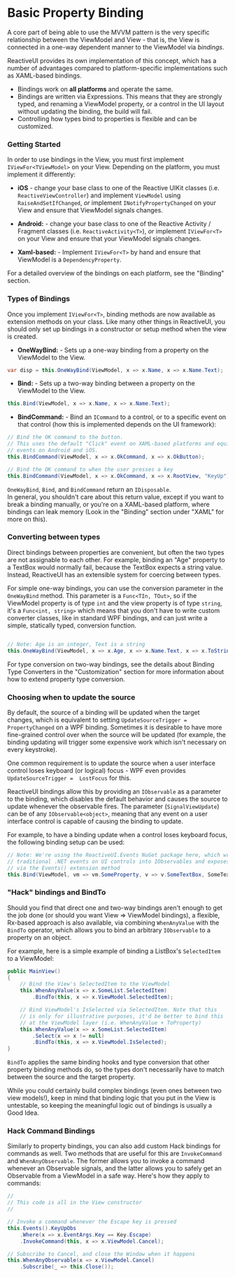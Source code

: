 # Basic Property Binding 

A core part of being able to use the MVVM pattern is the very specific
relationship between the ViewModel and View - that is, the View is connected
in a one-way dependent manner to the ViewModel via *bindings*. 

ReactiveUI provides its own implementation of this concept, which has a number
of advantages compared to platform-specific implementations such as XAML-based
bindings.

* Bindings work on **all platforms** and operate the same.
* Bindings are written via Expressions. This means that they are strongly typed, 
  and renaming a ViewModel property, or a control in the UI layout without 
  updating the binding, the build will fail.
* Controlling how types bind to properties is flexible and can be customized.

### Getting Started

In order to use bindings in the View, you must first implement
`IViewFor<TViewModel>` on your View. Depending on the platform, you must
implement it differently:

* **iOS** - change your base class to one of the Reactive UIKit classes (i.e.
  `ReactiveViewController`) and implement `ViewModel` using
  `RaiseAndSetIfChanged`, *or* implement `INotifyPropertyChanged` on your View and
  ensure that ViewModel signals changes.

* **Android:** - change your base class to one of the Reactive Activity /
  Fragment classes (i.e. `ReactiveActivity<T>`), *or* implement
  `IViewFor<T>` on your View and ensure that your ViewModel signals
  changes.

* **Xaml-based:** - Implement `IViewFor<T>` by hand and ensure that ViewModel
  is a `DependencyProperty`.
  
For a detailed overview of the bindings on each platform, see the "Binding" section.

### Types of Bindings

Once you implement `IViewFor<T>`, binding methods are now available as
extension methods on your class. Like many other things in ReactiveUI, you
should only set up bindings in a constructor or setup method when the view is
created.

* **OneWayBind:** - Sets up a one-way binding from a property on the ViewModel
  to the View.

```cs
var disp = this.OneWayBind(ViewModel, x => x.Name, x => x.Name.Text);
```

* **Bind:** - Sets up a two-way binding between a property on the ViewModel to
  the View.

```cs
this.Bind(ViewModel, x => x.Name, x => x.Name.Text);
```

* **BindCommand:** - Bind an `ICommand` to a control, or to a specific event
  on that control (how this is implemented depends on the UI framework):

```cs
// Bind the OK command to the button. 
// This uses the default "Click" event on XAML-based platforms and equivalent 
// events on Android and iOS.
this.BindCommand(ViewModel, x => x.OkCommand, x => x.OkButton);

// Bind the OK command to when the user presses a key
this.BindCommand(ViewModel, x => x.OkCommand, x => x.RootView, "KeyUp");
```

`OneWayBind`, `Bind`, and `BindCommand` return an `IDisposable`.  
In general, you shouldn't care about this return value, except if you want to 
break a binding manually, or you're on a XAML-based platform, where bindings can 
leak memory (Look in the "Binding" section under "XAML" for more on this).

### Converting between types

Direct bindings between properties are convenient, but often the two types are
not assignable to each other. For example, binding an "Age" property to a
TextBox would normally fail, because the TextBox expects a string value. Instead,
ReactiveUI has an extensible system for coercing between types.

For simple one-way bindings, you can use the conversion parameter in the 
`OneWayBind` method. This parameter is a `Func<TIn, TOut>`, so if the ViewModel property
is of type `int` and the view property is of type `string`, it's a `Func<int, string>`
which means that you don't have to write custom converter classes, like in 
standard WPF bindings, and can just write a simple, statically typed, conversion function.

```cs

// Note: Age is an integer, Text is a string
this.OneWayBind(ViewModel, x => x.Age, x => x.Name.Text, x => x.ToString()); // In the last parameter, we .ToString() the integer
```

For type conversion on two-way bindings, see the details about Binding Type Converters 
in the "Customization" section for more information about how to extend property type conversion.

### Choosing when to update the source

By default, the source of a binding will be updated when the target changes,
which is equivalent to setting `UpdateSourceTrigger = PropertyChanged` on a WPF
binding. Sometimes it is desirable to have more fine-grained control over when
the source will be updated (for example, the binding updating will trigger
some expensive work which isn't necessary on every keystroke).

One common requirement is to update the source when a user interface control
loses keyboard (or logical) focus - WPF even provides `UpdateSourceTrigger = 
LostFocus` for this.

ReactiveUI bindings allow this by providing an `IObservable` as a parameter to
the binding, which disables the default behavior and causes the source to
update whenever the observable fires. The parameter (`SignalViewUpdate`) can
be of any `IObservable<object>`, meaning that any event on a user interface 
control is capable of causing the binding to update.

For example, to have a binding update when a control loses keyboard focus, the
following binding setup can be used:

```cs
// Note: We're using the ReactiveUI.Events NuGet package here, which wraps 
// traditional .NET events on UI controls into IObservables and exposes them 
// via the Events() extension method
this.Bind(ViewModel, vm => vm.SomeProperty, v => v.SomeTextBox, SomeTextBox.Events().LostKeyboardFocus);
```

### "Hack" bindings and BindTo

Should you find that direct one and two-way bindings aren't enough to get the
job done (or should you want View => ViewModel bindings), a flexible, Rx-based
approach is also available, via combining `WhenAnyValue` with the `BindTo`
operator, which allows you to bind an arbitrary `IObservable` to a property on
an object.

For example, here is a simple example of binding a ListBox's `SelectedItem` to
a ViewModel:

```cs
public MainView()
{
    // Bind the View's SelectedItem to the ViewModel
    this.WhenAnyValue(x => x.SomeList.SelectedItem)
        .BindTo(this, x => x.ViewModel.SelectedItem);

    // Bind ViewModel's IsSelected via SelectedItem. Note that this
    // is only for illustrative purposes, it'd be better to bind this
    // at the ViewModel layer (i.e. WhenAnyValue + ToProperty)
    this.WhenAnyValue(x => x.SomeList.SelectedItem)
        .Select(x => x != null)
        .BindTo(this, x => x.ViewModel.IsSelected);
}
```

`BindTo` applies the same binding hooks and type conversion that other property
binding methods do, so the types don't necessarily have to match between the
source and the target property.

While you could certainly build complex bindings (even ones between two view
models!), keep in mind that binding logic that you put in the View is
untestable, so keeping the meaningful logic out of bindings is usually a Good
Idea.

### Hack Command Bindings

Similarly to property bindings, you can also add custom Hack bindings for
commands as well. Two methods that are useful for this are `InvokeCommand` and
`WhenAnyObservable`. The former allows you to invoke a command whenever an
Observable signals, and the latter allows you to safely get an Observable from
a ViewModel in a safe way. Here's how they apply to commands:

```cs
//
// This code is all in the View constructor
//

// Invoke a command whenever the Escape key is pressed
this.Events().KeyUpObs
    .Where(x => x.EventArgs.Key == Key.Escape)
    .InvokeCommand(this, x => x.ViewModel.Cancel);

// Subscribe to Cancel, and close the Window when it happens
this.WhenAnyObservable(x => x.ViewModel.Cancel)
    .Subscribe(_ => this.Close());
```
